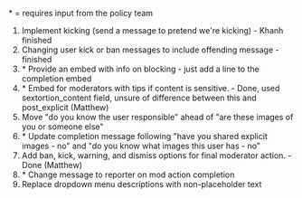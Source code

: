 
\* = requires input from the policy team

1. Implement kicking (send a message to pretend we're kicking) - Khanh finished
2. Changing user kick or ban messages to include offending message - finished
3. \* Provide an embed with info on blocking - just add a line to the completion embed
4. \* Embed for moderators with tips if content is sensitive. - Done, used sextortion_content field, unsure of difference between this and post_explicit (Matthew)
5. Move "do you know the user responsible" ahead of "are these images of you or someone else"
6. \* Update completion message following "have you shared explicit images - no"
        and "do you know what images this user has - no"
7. Add ban, kick, warning, and dismiss options for final moderator action. - Done (Matthew)
8. \* Change message to reporter on mod action completion
9. Replace dropdown menu descriptions with non-placeholder text

